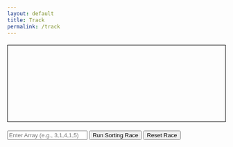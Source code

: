 ```yaml
---
layout: default
title: Track
permalink: /track
---
```


<head>
    <meta charset="UTF-8">
    <meta name="viewport" content="width=device-width, initial-scale=1.0">
    <style>
        canvas {
            border: 1px solid #000;
            display: block;
            margin: 20px auto;
        }
        #results {
            margin-top: 20px;
        }
    </style>
    <title>Sorting Algorithm Race Simulation</title>
</head>
<body>

<canvas id="raceCanvas" width="800" height="280"></canvas>
<input type="text" id="arrayInput" placeholder="Enter Array (e.g., 3,1,4,1,5)">
<button onclick="runSortingRace()">Run Sorting Race</button>
<button onclick="resetRace()">Reset Race</button>

<div id="results"></div>

<script>
 let animationFrameId;
 const canvas = document.getElementById('raceCanvas');
 const ctx = canvas.getContext('2d');

 const runners = [
   { name: 'Bubble Sort', speed: 0, imageUrl: 'https://github.com/Code-Demons/miniproject/assets/40652645/4049e8b1-4b24-4c6f-a080-24504607145d', position: 0, lane: 1, done: false },
   { name: 'Insertion Sort', speed: 0, imageUrl: 'https://github.com/Code-Demons/miniproject/assets/40652645/78f15b09-37f0-441b-b230-3d3663347a38', position: 0, lane: 2, done: false },
   { name: 'Merge Sort', speed: 0, imageUrl: 'https://github.com/Code-Demons/miniproject/assets/40652645/245c81fd-0ccd-4a52-acee-af09a34baaad', position: 0, lane: 3, done: false },
   { name: 'Selection Sort', speed: 0, imageUrl: 'https://github.com/Code-Demons/miniproject/assets/40652645/ce479d7a-0c77-4b9e-8f99-453e365403ac', position: 0, lane: 4, done: false }
 ];

 const resultsElement = document.getElementById('results');

 const backgroundImage = new Image();
 backgroundImage.src = 'https://github.com/Code-Demons/miniproject/assets/40652645/131c0df0-1723-4bd6-81ba-41cec8aa1a57';

 function drawBackground() {
   ctx.drawImage(backgroundImage, -60, 0, canvas.width + 120, canvas.height);
 }

 function drawRunner(runner) {
   const runnerImage = new Image();
   runnerImage.src = runner.imageUrl;
   ctx.drawImage(runnerImage, runner.position, 35 * runner.lane + 63, 50, 50); // Adjust width and height as needed
 }

 function update() {
   ctx.clearRect(0, 0, canvas.width, canvas.height);
   drawBackground();

   let allRunnersDone = true;
   for (const runner of runners) {
     if (!runner.done) {
       runner.position += runner.speed;
       if (runner.position > canvas.width - 20) {
         runner.position = canvas.width - 20;
         runner.done = true;
       } else {
         allRunnersDone = false;
       }
     }
     drawRunner(runner);
   }

   if (!allRunnersDone) {
     animationFrameId = requestAnimationFrame(update);
   }
 }

 async function runSortingRace() {
    const arrayInput = document.getElementById('arrayInput').value;
    if (!arrayInput) {
        alert('Please enter an array to sort');
        return;
   }
   const array = arrayInput.split(',').map(Number);
   if (animationFrameId) {
     cancelAnimationFrame(animationFrameId);
   }

   resetRace();

   const endpoints = [
     `http://localhost:8085/sort/bubble/${array}`,
     `http://localhost:8085/sort/insertion/${array}`,
     `http://localhost:8085/sort/merge/${array}`,
     `http://localhost:8085/sort/selection/${array}`
   ];

   let maxTime = 0;
   let results = [];

   for (let i = 0; i < runners.length; i++) {
     const response = await fetch(endpoints[i]);
     const data = await response.json();
     const timeTaken = data.timeTaken;
     maxTime = Math.max(maxTime, timeTaken);
     results.push({ name: runners[i].name, sortedArray: data.sortedArray, timeTaken: timeTaken });
   }

   for (let i = 0; i < runners.length; i++) {
     runners[i].speed = calculateSpeed(results[i].timeTaken, maxTime);
   }

   displayResults(results);
   startRace();
 }

 function displayResults(results) {
   let resultsHTML = '<h3>Results</h3>';
   results.forEach(result => {
     resultsHTML += `<p><strong>${result.name}:</strong> ${result.sortedArray} (Time: ${result.timeTaken} ns)</p>`;
   });
   resultsElement.innerHTML = resultsHTML;
 }

 function calculateSpeed(timeTaken, maxTime) {
   // Adjust the speed factor as needed
   const speedFactor = 0.0005; // Smaller value for slower movement
   const minSpeed = 0.5; // Minimum speed to ensure all runners move
   return Math.max(minSpeed, (maxTime - timeTaken) * speedFactor);
 }

 function startRace() {
   for (const runner of runners) {
     runner.done = false;
     runner.position = 0;
   }
   update();
 }

 function resetRace() {
   for (const runner of runners) {
     runner.position = 0;
     runner.done = false;
   }
   if (animationFrameId) {
     cancelAnimationFrame(animationFrameId);
   }
   ctx.clearRect(0, 0, canvas.width, canvas.height);
   drawBackground();
 }

 update();
</script>

</body>

